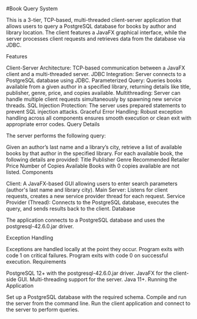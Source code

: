 #Book Query System

This is a 3-tier, TCP-based, multi-threaded client-server application that allows users to query a PostgreSQL database for books by author and library location. The client features a JavaFX graphical interface, while the server processes client requests and retrieves data from the database via JDBC.

Features

Client-Server Architecture: TCP-based communication between a JavaFX client and a multi-threaded server.
JDBC Integration: Server connects to a PostgreSQL database using JDBC.
Parameterized Query: Queries books available from a given author in a specified library, returning details like title, publisher, genre, price, and copies available.
Multithreading: Server can handle multiple client requests simultaneously by spawning new service threads.
SQL Injection Protection: The server uses prepared statements to prevent SQL injection attacks.
Graceful Error Handling: Robust exception handling across all components ensures smooth execution or clean exit with appropriate error codes.
Query Details

The server performs the following query:

Given an author’s last name and a library’s city, retrieve a list of available books by that author in the specified library.
For each available book, the following details are provided:
Title
Publisher
Genre
Recommended Retailer Price
Number of Copies Available
Books with 0 copies available are not listed.
Components

Client: A JavaFX-based GUI allowing users to enter search parameters (author's last name and library city).
Main Server: Listens for client requests, creates a new service provider thread for each request.
Service Provider (Thread): Connects to the PostgreSQL database, executes the query, and sends results back to the client.
Database

The application connects to a PostgreSQL database and uses the postgresql-42.6.0.jar driver.

Exception Handling

Exceptions are handled locally at the point they occur.
Program exits with code 1 on critical failures.
Program exits with code 0 on successful execution.
Requirements

PostgreSQL 12+ with the postgresql-42.6.0.jar driver.
JavaFX for the client-side GUI.
Multi-threading support for the server.
Java 11+.
Running the Application

Set up a PostgreSQL database with the required schema.
Compile and run the server from the command line.
Run the client application and connect to the server to perform queries.
